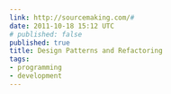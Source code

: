 ```yaml
---
link: http://sourcemaking.com/#
date: 2011-10-18 15:12 UTC
# published: false
published: true
title: Design Patterns and Refactoring
tags:
- programming
- development
---
```



